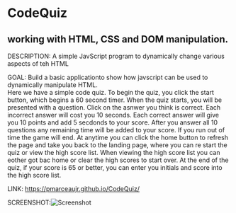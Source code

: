 # CodeQuiz

## working with HTML, CSS and DOM manipulation.

DESCRIPTION: A simple JavScript program to dynamically change various aspects of teh HTML

GOAL: Build a basic applicationto show how javscript can be used to dynamically manipulate HTML.  
Here we have a simple code quiz. To begin the quiz, you click the start button, which begins a 60 second timer. When the quiz starts, you will be presented with a question. Click on the asnwer you think is correct. Each incorrect answer will cost you 10 seconds. Each correct answer will give you 10 points and add 5 secdonds to your score. After you answer all 10 questions any remaining time will be added to your score. If you run out of time the game will end. At anytime you can click the home button to refresh the page and take you back to the landing page, where you can re start the quiz or view the high score list. When viewing the high score list you can eother got bac home or clear the high scores to start over. At the end of the quiz, if your score is 65 or better, you can enter you initials and score into the high score list.

LINK: https://pmarceaujr.github.io/CodeQuiz/

SCREENSHOT:![Screenshot](./images/codequiz1.png)
